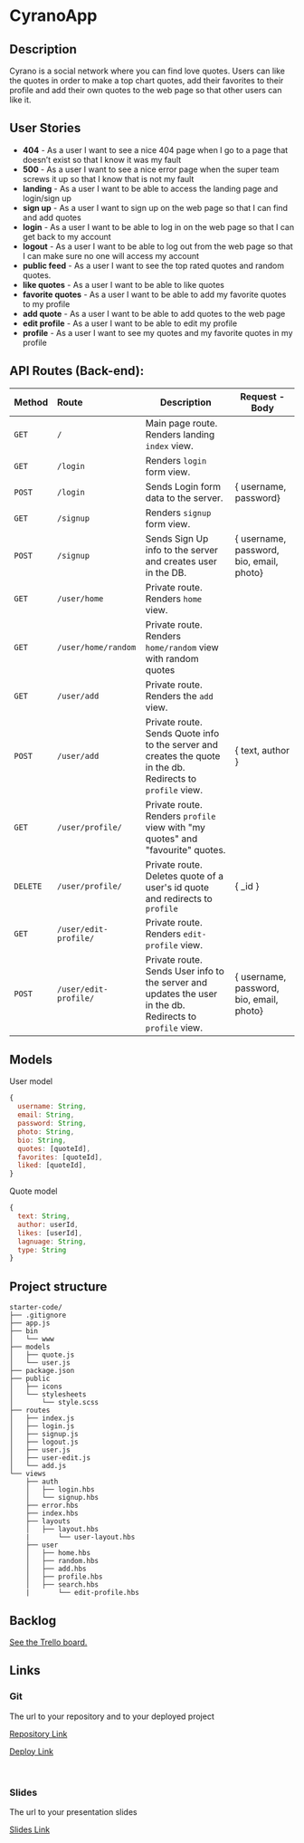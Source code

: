 # CyranoApp



## Description

Cyrano is a social network where you can find love quotes. Users can like the quotes in order to make a top chart quotes, add their favorites to their profile and add their own quotes to the web page so that other users can like it.



## User Stories

- **404** - As a user I want to see a nice 404 page when I go to a page that doesn’t exist so that I know it was my fault
- **500** - As a user I want to see a nice error page when the super team screws it up so that I know that is not my fault
- **landing** - As a user I want to be able to access the landing page and login/sign up
- **sign up** - As a user I want to sign up on the web page so that I can find and add quotes
- **login** - As a user I want to be able to log in on the web page so that I can get back to my account
- **logout** - As a user I want to be able to log out from the web page so that I can make sure no one will access my account
- **public feed** - As a user I want to see the top rated quotes and random quotes.
- **like quotes** - As a user I want to be able to like quotes
- **favorite quotes** - As a user I want to be able to add my favorite quotes to my profile
- **add quote** - As a user I want to be able to add quotes to the web page
- **edit profile** - As a user I want to be able to edit my profile
- **profile** - As a user I want to see my quotes and my favorite quotes in my profile



## API Routes (Back-end):



| **Method** | **Route**             | **Description**                                              | Request  - Body                          |
| ---------- | :-------------------- | ------------------------------------------------------------ | ---------------------------------------- |
| `GET`      | `/`                   | Main page route.  Renders landing `index` view.              |                                          |
| `GET`      | `/login`              | Renders `login` form view.                                   |                                          |
| `POST`     | `/login`              | Sends Login form data to the server.                         | { username, password}                    |
| `GET`      | `/signup`             | Renders `signup` form view.                                  |                                          |
| `POST`     | `/signup`             | Sends Sign Up info to the server and creates user in the DB. | { username, password, bio, email, photo} |
| `GET`      | `/user/home`          | Private route. Renders `home` view.                          |                                          |
| `GET`      | `/user/home/random`   | Private route. Renders `home/random` view with random quotes |                                          |
| `GET`      | `/user/add`           | Private route. Renders the `add` view.                       |                                          |
| `POST`     | `/user/add`           | Private route. Sends Quote info to the server and creates the quote in the db. Redirects to `profile` view. | { text, author }                         |
| `GET`      | `/user/profile/`      | Private route. Renders `profile` view with "my quotes" and "favourite" quotes. |                                          |
| `DELETE`   | `/user/profile/`      | Private route. Deletes quote of a user's id quote and redirects to `profile` | { _id }                                  |
| `GET`      | `/user/edit-profile/` | Private route. Renders `edit-profile` view.                  |                                          |
| `POST`     | `/user/edit-profile/` | Private route. Sends User info to the server and updates the user in the db. Redirects to `profile` view. | { username, password, bio, email, photo} |



## Models

User model

```javascript
{
  username: String,
  email: String,
  password: String,
  photo: String,
  bio: String,
  quotes: [quoteId],
  favorites: [quoteId],
  liked: [quoteId],  
}

```



Quote model

```javascript
{
  text: String,
  author: userId,
  likes: [userId],
  lagnuage: String,
  type: String
}

```



## Project structure

```
starter-code/
├── .gitignore
├── app.js
├── bin
│   └── www
├── models
│   ├── quote.js
│   └── user.js
├── package.json
├── public
│   ├── icons
│   └── stylesheets
│       └── style.scss
├── routes
│   ├── index.js
│   ├── login.js
│   ├── signup.js
│   ├── logout.js
│   ├── user.js
│   ├── user-edit.js
│   └── add.js
└── views
    ├── auth
    │   ├── login.hbs
    │   └── signup.hbs
    ├── error.hbs
    ├── index.hbs
    ├── layouts
    │   ├── layout.hbs
    |		└── user-layout.hbs
    ├── user
    │   ├── home.hbs
    │   ├── random.hbs
    │   ├── add.hbs
    │   ├── profile.hbs
    │   ├── search.hbs
    |		└── edit-profile.hbs

```





## Backlog

[See the Trello board.](https://trello.com/b/Qw9sTj2L/planning)





## Links



### Git

The url to your repository and to your deployed project

[Repository Link]()

[Deploy Link]()



<br>



### Slides

The url to your presentation slides

[Slides Link](https://docs.google.com/presentation/d/1P5FIi0vHZBUcgUtmt1M4_lLCO5dwdJ4UOgtJa4ehGfk/edit?usp=sharing)
